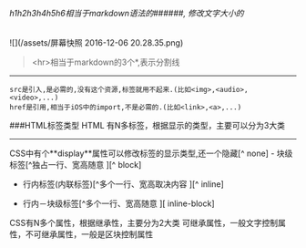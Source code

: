 ###### h1h2h3h4h5h6相当于markdown语法的######, 修改文字大小的
![](/assets/屏幕快照 2016-12-06 20.28.35.png)

>&lt;hr&gt;相当于markdown的3个*,表示分割线


***

```
src是引入,是必需的,没有这个资源,标签就用不起来.(比如<img>,<audio>,<video>,...)
href是引用,相当于iOS中的import,不是必需的.(比如<link>,<a>,...)
```
###HTML标签类型
HTML 有N多标签，根据显示的类型，主要可以分为3大类
<hr>
CSS中有个**display**属性可以修改标签的显示类型,还一个隐藏[^ none]
- 块级标签[^独占一行、宽高随意 ][^ block]

- 行内标签(内联标签)[^多个一行、宽高取决内容 ][^ inline]

- 行内－块级标签[^多个一行、宽高随意 ][ inline-block]

CSS有N多个属性，根据继承性，主要分为2大类
可继承属性，一般文字控制属性，不可继承属性，一般是区块控制属性

